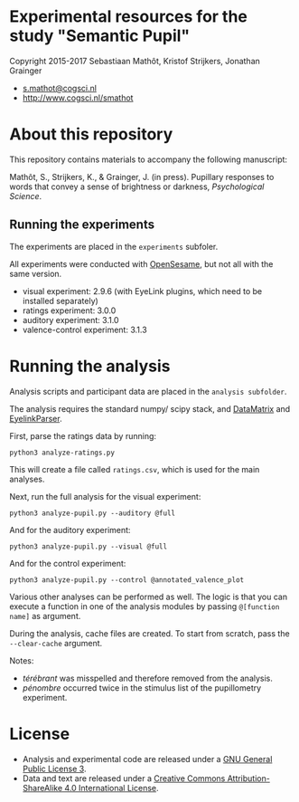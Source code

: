 # Experimental resources for the study "Semantic Pupil"

Copyright 2015-2017 Sebastiaan Mathôt, Kristof Strijkers, Jonathan Grainger

- <s.mathot@cogsci.nl>
- <http://www.cogsci.nl/smathot>

# About this repository

This repository contains materials to accompany the following manuscript:

Mathôt, S., Strijkers, K., & Grainger, J. (in press). Pupillary responses to words that convey a sense of brightness or darkness, *Psychological Science*.


## Running the experiments

The experiments are placed in the `experiments` subfoler.

All experiments were conducted with [OpenSesame](http://osdoc.cogsci.nl/), but not all with the same version.

- visual experiment: 2.9.6 (with EyeLink plugins, which need to be installed separately)
- ratings experiment: 3.0.0
- auditory experiment: 3.1.0
- valence-control experiment: 3.1.3


# Running the analysis

Analysis scripts and participant data are placed in the `analysis subfolder`.

The analysis requires the standard numpy/ scipy stack, and [DataMatrix](https://github.com/smathot/python-datamatrix) and [EyelinkParser](https://github.com/smathot/python-eyelinkparser).

First, parse the ratings data by running:

	python3 analyze-ratings.py

This will create a file called `ratings.csv`, which is used for the main analyses.

Next, run the full analysis for the visual experiment:

	python3 analyze-pupil.py --auditory @full

And for the auditory experiment:

	python3 analyze-pupil.py --visual @full
	
And for the control experiment:

	python3 analyze-pupil.py --control @annotated_valence_plot
	
Various other analyses can be performed as well. The logic is that you can execute a function in one of the analysis modules by passing `@[function name]` as argument.

During the analysis, cache files are created. To start from scratch, pass the `--clear-cache` argument.

Notes:

- *térébrant* was misspelled and therefore removed from the analysis.
- *pénombre* occurred twice in the stimulus list of the pupillometry experiment.


# License

- Analysis and experimental code are released under a [GNU General Public License 3](https://www.gnu.org/copyleft/gpl.html).
- Data and text are released under a [Creative Commons Attribution-ShareAlike 4.0 International License](http://creativecommons.org/licenses/by-sa/4.0/).
